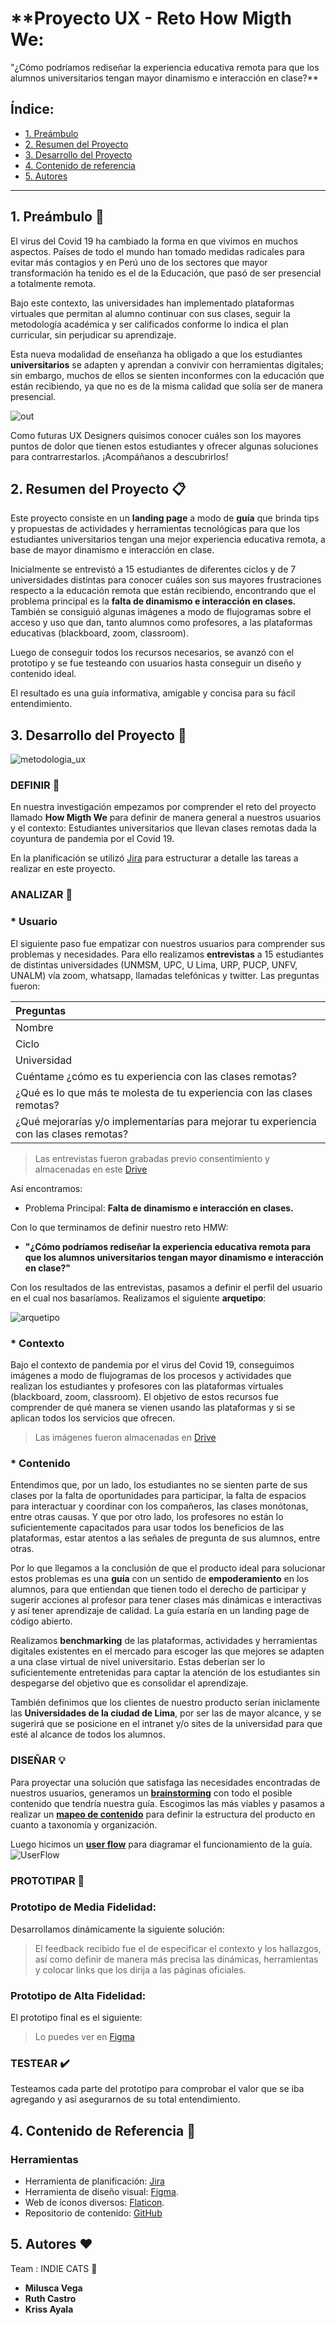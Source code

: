 # **Proyecto UX - Reto How Migth We: 
"¿Cómo podríamos rediseñar la experiencia educativa remota para que los alumnos universitarios tengan mayor dinamismo e interacción en clase?**


## Índice:
 * [1. Preámbulo](#1-preámbulo)
 * [2. Resumen del Proyecto](#2-resumen-del-proyecto)
 * [3. Desarrollo del Proyecto](#3-desarrollo-del-proyecto)
 * [4. Contenido de referencia](#4-contenido-de-referencia)
 * [5. Autores](#5-autores)
___


## 1. Preámbulo :loudspeaker:

El virus del Covid 19 ha cambiado la forma en que vivimos en muchos aspectos. Países de todo el mundo han tomado medidas radicales para evitar más contagios y en Perú uno de los sectores que mayor transformación ha tenido es el de la Educación, que pasó de ser presencial a totalmente remota.

Bajo este contexto, las universidades han implementado plataformas virtuales que permitan al alumno continuar con sus clases, seguir la metodología académica y ser calificados conforme lo indica el plan curricular, sin perjudicar su aprendizaje.

Esta nueva modalidad de enseñanza ha obligado a que los estudiantes **universitarios** se adapten y aprendan a convivir con herramientas digitales; sin embargo, muchos de ellos se sienten inconformes con la educación que están recibiendo, ya que no es de la misma calidad que solía ser de manera presencial.

![out](https://i.pinimg.com/originals/b0/20/a2/b020a222e503adfc005b54d8585d6ad3.gif)

Como futuras UX Designers quisimos conocer cuáles son los mayores puntos de dolor que tienen estos estudiantes y ofrecer algunas soluciones para contrarrestarlos. ¡Acompáñanos a descubrirlos!

## 2. Resumen del Proyecto :clipboard:

Este proyecto consiste en un **landing page** a modo de **guía** que brinda tips y propuestas de actividades y herramientas tecnológicas para que los estudiantes universitarios tengan una mejor experiencia educativa remota, a base de mayor dinamismo e interacción en clase.

Inicialmente se entrevistó a 15 estudiantes de diferentes ciclos y de 7 universidades distintas para conocer cuáles son sus mayores frustraciones respecto a la educación remota que están recibiendo, encontrando que el problema principal es la **falta de dinamismo e interacción en clases.** También se consiguió algunas imágenes a modo de flujogramas sobre el acceso y uso que dan, tanto alumnos como profesores, a las plataformas educativas (blackboard, zoom, classroom).

Luego de conseguir todos los recursos necesarios, se avanzó con el prototipo y se fue testeando con usuarios hasta conseguir un diseño y contenido ideal.

El resultado es una guía informativa, amigable y concisa para su fácil entendimiento.

## 3. Desarrollo del Proyecto :wrench:

![metodologia_ux](https://github.com/judithmil/Reto-HMW/blob/master/metodologia%20ux.png)

### DEFINIR :dart:

En nuestra investigación empezamos por comprender el reto del proyecto llamado **How Migth We** para definir de manera general a nuestros usuarios y el contexto: Estudiantes universitarios que llevan clases remotas dada la coyuntura de pandemia por el Covid 19.

En la planificación se utilizó [Jira](https://ruthcastroalva11.atlassian.net/jira/software/projects/IC/boards/1/backlog) para estructurar a detalle las tareas a realizar en este proyecto.

### ANALIZAR :eyes:

### * Usuario
El siguiente paso fue empatizar con nuestros usuarios para comprender sus problemas y necesidades. Para ello realizamos **entrevistas** a 15 estudiantes de distintas universidades (UNMSM, UPC, U Lima, URP, PUCP, UNFV, UNALM) vía zoom, whatsapp, llamadas telefónicas y twitter. Las preguntas fueron:

|Preguntas|
|:------|
| Nombre | 
| Ciclo |
| Universidad |
| Cuéntame ¿cómo es tu experiencia con las clases remotas? |
| ¿Qué es lo que más te molesta de tu experiencia con las clases remotas? |
| ¿Qué mejorarías y/o implementarías para mejorar tu experiencia con las clases remotas? |

> Las entrevistas fueron grabadas previo consentimiento y almacenadas en este [Drive](https://drive.google.com/drive/folders/1b-pp83bDJM_JM2Gj_joJ8Iyrqajo-XLL?usp=sharing)

Así encontramos:

* Problema Principal: **Falta de dinamismo e interacción en clases.** 

Con lo que terminamos de definir nuestro reto HMW:
* **"¿Cómo podríamos rediseñar la experiencia educativa remota para que los alumnos universitarios tengan mayor dinamismo e interacción en clase?"**

Con los resultados de las entrevistas, pasamos a definir el perfil del usuario en el cual nos basaríamos. Realizamos el siguiente **arquetipo**:

![arquetipo](https://github.com/ruthcastroalva11/Reto-HMW/blob/master/Reto%20HMW.png)

### * Contexto
Bajo el contexto de pandemia por el virus del Covid 19, conseguimos imágenes a modo de flujogramas de los procesos y actividades que realizan los estudiantes y profesores con las plataformas virtuales (blackboard, zoom, classroom). El objetivo de estos recursos fue comprender de qué manera se vienen usando las plataformas y si se aplican todos los servicios que ofrecen.

> Las imágenes fueron almacenadas en [Drive](https://drive.google.com/drive/folders/13N5bZV3PspPKmjL4HWxix86YatMCh-LQ?usp=sharing)

### * Contenido
Entendimos que, por un lado, los estudiantes no se sienten parte de sus clases por la falta de oportunidades para participar, la falta de espacios para interactuar y coordinar con los compañeros, las clases monótonas, entre otras causas. Y que por otro lado, los profesores no están lo suficientemente capacitados para usar todos los beneficios de las plataformas, estar atentos a las señales de pregunta de sus alumnos, entre otras. 

Por lo que llegamos a la conclusión de que el producto ideal para solucionar estos problemas es una **guía** con un sentido de **empoderamiento** en los alumnos, para que entiendan que tienen todo el derecho de participar y sugerir acciones al profesor para tener clases más dinámicas e interactivas y así tener aprendizaje de calidad. La guía estaría en un landing page de código abierto.

Realizamos **benchmarking** de las plataformas, actividades y herramientas digitales existentes en el mercado para escoger las que mejores se adapten a una clase virtual de nivel universitario. Estas deberían ser lo suficientemente entretenidas para captar la atención de los estudiantes sin despegarse del objetivo que es consolidar el aprendizaje.

También definimos que los clientes de nuestro producto serían iniclamente las **Universidades de la ciudad de Lima**, por ser las de mayor alcance, y se sugerirá que se posicione en el intranet y/o sites de la universidad para que esté al alcance de todos los alumnos.

### DISEÑAR :bulb:

Para proyectar una solución que satisfaga las necesidades encontradas de nuestros usuarios, generamos un [**brainstorming**](https://miro.com/app/board/o9J_kpG9RQU=/?userEmail=ruthcastroalva11@gmail.com&invite=2aaaaaabb27904098bb10bb72088f1e7-b6a57eec53a26027-756ec2f75a62b56f-9dcd287f4a9e5062&event=mailInvite&mailUserEmail=ruthcastroalva11@gmail.com&track=true&utm_source=notification&utm_medium=email&utm_campaign=invite-to-team-and-board&utm_content=accept-invitation) con todo el posible contenido que tendría nuestra guía. Escogimos las más viables y pasamos a realizar un [**mapeo de contenido**](https://miro.com/app/board/o9J_kpG9RQU=/?userEmail=ruthcastroalva11@gmail.com&invite=2aaaaaabb27904098bb10bb72088f1e7-b6a57eec53a26027-756ec2f75a62b56f-9dcd287f4a9e5062&event=mailInvite&mailUserEmail=ruthcastroalva11@gmail.com&track=true&utm_source=notification&utm_medium=email&utm_campaign=invite-to-team-and-board&utm_content=accept-invitation) para definir la estructura del producto en cuanto a taxonomía y organización.

Luego hicimos un [**user flow**](https://www.figma.com/file/DHCUzPt5n5AmavfW2VhS4O/?node-id=2%3A2) para diagramar el funcionamiento de la guía.
![UserFlow](https://github.com/ruthcastroalva11/Reto-HMW/blob/master/Reto%20HMW%402x.png)

### PROTOTIPAR :art:

### Prototipo de Media Fidelidad:
Desarrollamos dinámicamente la siguiente solución:


> El feedback recibido fue el de especificar el contexto y los hallazgos, así como definir de manera más precisa las dinámicas, herramientas y colocar links que los dirija a las páginas oficiales.
 
### Prototipo de Alta Fidelidad:
El prototipo final es el siguiente:

> Lo puedes ver en [Figma](https://www.figma.com/file/DHCUzPt5n5AmavfW2VhS4O/?node-id=214%3A2)

### TESTEAR :heavy_check_mark: 
Testeamos cada parte del prototipo para comprobar el valor que se iba agregando y así asegurarnos de su total entendimiento.

## 4. Contenido de Referencia :paperclip:

### Herramientas
* Herramienta de planificación: [Jira](https://ruthcastroalva11.atlassian.net/jira/software/projects/IC/boards/1/backlog)
* Herramienta de diseño visual: [Figma](https://www.figma.com/).
* Web de íconos diversos: [Flaticon](https://www.flaticon.com/).
* Repositorio de contenido: [GitHub](https://github.com/)
 
## 5. Autores :hearts:

 Team : INDIE CATS :dancers:

 * **Milusca Vega**
 * **Ruth Castro**
 * **Kriss Ayala**
 
